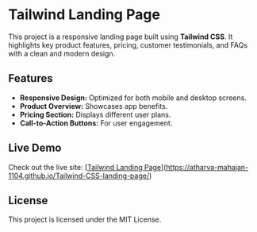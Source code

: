 # Tailwind Landing Page

This project is a responsive landing page built using **Tailwind CSS**. It highlights key product features, pricing, customer testimonials, and FAQs with a clean and modern design.

## Features

- **Responsive Design:** Optimized for both mobile and desktop screens.
- **Product Overview:** Showcases app benefits.
- **Pricing Section:** Displays different user plans.
- **Call-to-Action Buttons:** For user engagement.

## Live Demo

Check out the live site: [[Tailwind Landing Page](https://atharva-mahajan-1104.github.io/tailwind-landing-page/)](https://atharva-mahajan-1104.github.io/Tailwind-CSS-landing-page/)

## License

This project is licensed under the MIT License.
